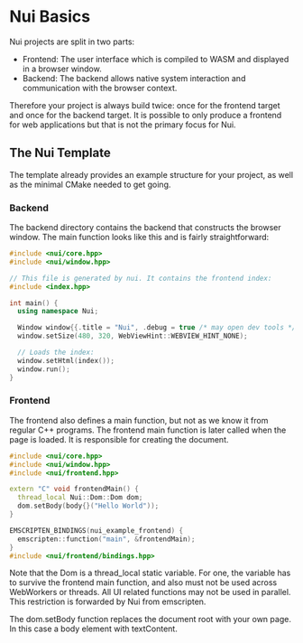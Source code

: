 # Nui Basics

Nui projects are split in two parts:
- Frontend: The user interface which is compiled to WASM and displayed in a browser window.
- Backend: The backend allows native system interaction and communication with the browser context.

Therefore your project is always build twice: once for the frontend target and once for the backend target.
It is possible to only produce a frontend for web applications but that is not the primary focus for Nui.

## The Nui Template

The template already provides an example structure for your project, as well as the minimal CMake needed to get going.

### Backend 
The backend directory contains the backend that constructs the browser window.
The main function looks like this and is fairly straightforward:
```cpp
#include <nui/core.hpp>
#include <nui/window.hpp>

// This file is generated by nui. It contains the frontend index:
#include <index.hpp>

int main() {
  using namespace Nui;

  Window window{{.title = "Nui", .debug = true /* may open dev tools */}};
  window.setSize(480, 320, WebViewHint::WEBVIEW_HINT_NONE);

  // Loads the index:
  window.setHtml(index());
  window.run();
}
```

### Frontend
The frontend also defines a main function, but not as we know it from regular C++ programs.
The frontend main function is later called when the page is loaded. It is responsible for creating the document.

```cpp
#include <nui/core.hpp>
#include <nui/window.hpp>
#include <nui/frontend.hpp>

extern "C" void frontendMain() {
  thread_local Nui::Dom::Dom dom;
  dom.setBody(body{}("Hello World"));
}

EMSCRIPTEN_BINDINGS(nui_example_frontend) {
  emscripten::function("main", &frontendMain);
}
#include <nui/frontend/bindings.hpp>
```

Note that the Dom is a thread_local static variable. For one, the variable has to survive the frontend main function, and also
must not be used across WebWorkers or threads. All UI related functions may not be used in parallel. This restriction is forwarded by Nui from emscripten.

The dom.setBody function replaces the document root with your own page. In this case a body element with textContent.